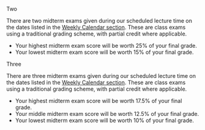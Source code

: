 Two

There are two midterm exams given during our scheduled lecture time on the dates listed in the [Weekly Calendar section](week/index). These are class exams using a traditional grading scheme, with partial credit where applicable. 

- Your highest midterm exam score will be worth 25% of your final grade.
- Your lowest midterm exam score will be worth 15% of your final grade.


Three

There are three midterm exams given during our scheduled lecture time on the dates listed in the [Weekly Calendar section](week/index). These are class exams using a traditional grading scheme, with partial credit where applicable. 

- Your highest midterm exam score will be worth 17.5% of your final grade.
- Your middle midterm exam score will be worth 12.5% of your final grade.
- Your lowest midterm exam score will be worth 10% of your final grade.
